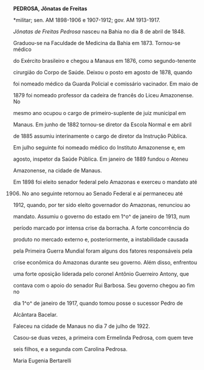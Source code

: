 **PEDROSA, Jônatas de Freitas**



\*militar; sen. AM 1898-1906 e 1907-1912; gov. AM 1913-1917.



*Jônatas de Freitas Pedrosa* nasceu na Bahia no dia 8 de abril de 1848.



Graduou-se na Faculdade de Medicina da Bahia em 1873. Tornou-se médico

do Exército brasileiro e chegou a Manaus em 1876, como segundo-tenente

cirurgião do Corpo de Saúde. Deixou o posto em agosto de 1878, quando

foi nomeado médico da Guarda Policial e comissário vacinador. Em maio de

1879 foi nomeado professor da cadeira de francês do Liceu Amazonense. No

mesmo ano ocupou o cargo de primeiro-suplente de juiz municipal em

Manaus. Em junho de 1882 tornou-se diretor da Escola Normal e em abril

de 1885 assumiu interinamente o cargo de diretor da Instrução Pública.

Em julho seguinte foi nomeado médico do Instituto Amazonense e, em

agosto, inspetor da Saúde Pública. Em janeiro de 1889 fundou o Ateneu

Amazonense, na cidade de Manaus.



Em 1898 foi eleito senador federal pelo Amazonas e exerceu o mandato até

1906. No ano seguinte retornou ao Senado Federal e aí permaneceu até

1912, quando, por ter sido eleito governador do Amazonas, renunciou ao

mandato. Assumiu o governo do estado em 1^o^ de janeiro de 1913, num

período marcado por intensa crise da borracha. A forte concorrência do

produto no mercado externo e, posteriormente, a instabilidade causada

pela Primeira Guerra Mundial foram alguns dos fatores responsáveis pela

crise econômica do Amazonas durante seu governo. Além disso, enfrentou

uma forte oposição liderada pelo coronel Antônio Guerreiro Antony, que

contava com o apoio do senador Rui Barbosa. Seu governo chegou ao fim no

dia 1^o^ de janeiro de 1917, quando tomou posse o sucessor Pedro de

Alcântara Bacelar.



Faleceu na cidade de Manaus no dia 7 de julho de 1922.



Casou-se duas vezes, a primeira com Ermelinda Pedrosa, com quem teve

seis filhos, e a segunda com Carolina Pedrosa.



Maria Eugenia Bertarelli



